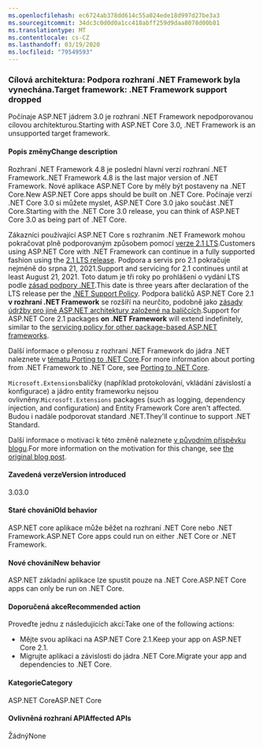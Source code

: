 ```yaml
---
ms.openlocfilehash: ec6724ab378dd614c55a024ede18d997d27be3a3
ms.sourcegitcommit: 34dc3c0d0d0a1cc418abff259d9daa8078d00b81
ms.translationtype: MT
ms.contentlocale: cs-CZ
ms.lasthandoff: 03/19/2020
ms.locfileid: "79549593"
---
```

### <a name="target-framework-net-framework-support-dropped"></a><span data-ttu-id="bcde0-101">Cílová architektura: Podpora rozhraní .NET Framework byla vynechána.</span><span class="sxs-lookup"><span data-stu-id="bcde0-101">Target framework: .NET Framework support dropped</span></span>

<span data-ttu-id="bcde0-102">Počínaje ASP.NET jádrem 3.0 je rozhraní .NET Framework nepodporovanou cílovou architekturou.</span><span class="sxs-lookup"><span data-stu-id="bcde0-102">Starting with ASP.NET Core 3.0, .NET Framework is an unsupported target framework.</span></span>

#### <a name="change-description"></a><span data-ttu-id="bcde0-103">Popis změny</span><span class="sxs-lookup"><span data-stu-id="bcde0-103">Change description</span></span>

<span data-ttu-id="bcde0-104">Rozhraní .NET Framework 4.8 je poslední hlavní verzí rozhraní .NET Framework.</span><span class="sxs-lookup"><span data-stu-id="bcde0-104">.NET Framework 4.8 is the last major version of .NET Framework.</span></span> <span data-ttu-id="bcde0-105">Nové aplikace ASP.NET Core by měly být postaveny na .NET Core.</span><span class="sxs-lookup"><span data-stu-id="bcde0-105">New ASP.NET Core apps should be built on .NET Core.</span></span> <span data-ttu-id="bcde0-106">Počínaje verzí .NET Core 3.0 si můžete myslet, ASP.NET Core 3.0 jako součást .NET Core.</span><span class="sxs-lookup"><span data-stu-id="bcde0-106">Starting with the .NET Core 3.0 release, you can think of ASP.NET Core 3.0 as being part of .NET Core.</span></span>

<span data-ttu-id="bcde0-107">Zákazníci používající ASP.NET Core s rozhraním .NET Framework mohou pokračovat plně podporovaným způsobem pomocí [verze 2.1 LTS](https://dotnet.microsoft.com/download/dotnet-core/2.1).</span><span class="sxs-lookup"><span data-stu-id="bcde0-107">Customers using ASP.NET Core with .NET Framework can continue in a fully supported fashion using the [2.1 LTS release](https://dotnet.microsoft.com/download/dotnet-core/2.1).</span></span> <span data-ttu-id="bcde0-108">Podpora a servis pro 2.1 pokračuje nejméně do srpna 21, 2021.</span><span class="sxs-lookup"><span data-stu-id="bcde0-108">Support and servicing for 2.1 continues until at least August 21, 2021.</span></span> <span data-ttu-id="bcde0-109">Toto datum je tři roky po prohlášení o vydání LTS podle [zásad podpory .NET](https://dotnet.microsoft.com/platform/support-policy).</span><span class="sxs-lookup"><span data-stu-id="bcde0-109">This date is three years after declaration of the LTS release per the [.NET Support Policy](https://dotnet.microsoft.com/platform/support-policy).</span></span> <span data-ttu-id="bcde0-110">Podpora balíčků ASP.NET Core 2.1 **v rozhraní .NET Framework** se rozšíří na neurčito, podobně jako [zásady údržby pro jiné ASP.NET architektury založené na balíčcích](https://dotnet.microsoft.com/platform/support/policy/aspnet).</span><span class="sxs-lookup"><span data-stu-id="bcde0-110">Support for ASP.NET Core 2.1 packages **on .NET Framework** will extend indefinitely, similar to the [servicing policy for other package-based ASP.NET frameworks](https://dotnet.microsoft.com/platform/support/policy/aspnet).</span></span>

<span data-ttu-id="bcde0-111">Další informace o přenosu z rozhraní .NET Framework do jádra .NET naleznete v [tématu Porting to .NET Core](~/docs/core/porting/index.md).</span><span class="sxs-lookup"><span data-stu-id="bcde0-111">For more information about porting from .NET Framework to .NET Core, see [Porting to .NET Core](~/docs/core/porting/index.md).</span></span>

<span data-ttu-id="bcde0-112">`Microsoft.Extensions`balíčky (například protokolování, vkládání závislostí a konfigurace) a jádro entity frameworku nejsou ovlivněny.</span><span class="sxs-lookup"><span data-stu-id="bcde0-112">`Microsoft.Extensions` packages (such as logging, dependency injection, and configuration) and Entity Framework Core aren't affected.</span></span> <span data-ttu-id="bcde0-113">Budou i nadále podporovat standard .NET.</span><span class="sxs-lookup"><span data-stu-id="bcde0-113">They'll continue to support .NET Standard.</span></span>

<span data-ttu-id="bcde0-114">Další informace o motivaci k této změně naleznete [v původním příspěvku blogu](https://devblogs.microsoft.com/aspnet/a-first-look-at-changes-coming-in-asp-net-core-3-0/).</span><span class="sxs-lookup"><span data-stu-id="bcde0-114">For more information on the motivation for this change, see [the original blog post](https://devblogs.microsoft.com/aspnet/a-first-look-at-changes-coming-in-asp-net-core-3-0/).</span></span>

#### <a name="version-introduced"></a><span data-ttu-id="bcde0-115">Zavedená verze</span><span class="sxs-lookup"><span data-stu-id="bcde0-115">Version introduced</span></span>

<span data-ttu-id="bcde0-116">3.0</span><span class="sxs-lookup"><span data-stu-id="bcde0-116">3.0</span></span>

#### <a name="old-behavior"></a><span data-ttu-id="bcde0-117">Staré chování</span><span class="sxs-lookup"><span data-stu-id="bcde0-117">Old behavior</span></span>

<span data-ttu-id="bcde0-118">ASP.NET core aplikace může běžet na rozhraní .NET Core nebo .NET Framework.</span><span class="sxs-lookup"><span data-stu-id="bcde0-118">ASP.NET Core apps could run on either .NET Core or .NET Framework.</span></span>

#### <a name="new-behavior"></a><span data-ttu-id="bcde0-119">Nové chování</span><span class="sxs-lookup"><span data-stu-id="bcde0-119">New behavior</span></span>

<span data-ttu-id="bcde0-120">ASP.NET základní aplikace lze spustit pouze na .NET Core.</span><span class="sxs-lookup"><span data-stu-id="bcde0-120">ASP.NET Core apps can only be run on .NET Core.</span></span>

#### <a name="recommended-action"></a><span data-ttu-id="bcde0-121">Doporučená akce</span><span class="sxs-lookup"><span data-stu-id="bcde0-121">Recommended action</span></span>

<span data-ttu-id="bcde0-122">Proveďte jednu z následujících akcí:</span><span class="sxs-lookup"><span data-stu-id="bcde0-122">Take one of the following actions:</span></span>

- <span data-ttu-id="bcde0-123">Mějte svou aplikaci na ASP.NET Core 2.1.</span><span class="sxs-lookup"><span data-stu-id="bcde0-123">Keep your app on ASP.NET Core 2.1.</span></span>
- <span data-ttu-id="bcde0-124">Migrujte aplikaci a závislosti do jádra .NET Core.</span><span class="sxs-lookup"><span data-stu-id="bcde0-124">Migrate your app and dependencies to .NET Core.</span></span>

#### <a name="category"></a><span data-ttu-id="bcde0-125">Kategorie</span><span class="sxs-lookup"><span data-stu-id="bcde0-125">Category</span></span>

<span data-ttu-id="bcde0-126">ASP.NET Core</span><span class="sxs-lookup"><span data-stu-id="bcde0-126">ASP.NET Core</span></span>

#### <a name="affected-apis"></a><span data-ttu-id="bcde0-127">Ovlivněná rozhraní API</span><span class="sxs-lookup"><span data-stu-id="bcde0-127">Affected APIs</span></span>

<span data-ttu-id="bcde0-128">Žádný</span><span class="sxs-lookup"><span data-stu-id="bcde0-128">None</span></span>

<!-- 

#### Affected APIs

Not detectable via API analysis

-->
